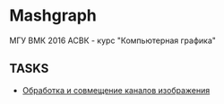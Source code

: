 # Mashgraph
МГУ ВМК 2016 АСВК - курс "Компьютерная графика"

## TASKS
 - [Обработка и совмещение каналов изображения](https://github.com/grihabor/mashgraph/tree/master/task_01)
